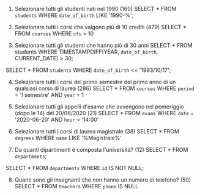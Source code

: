 1. Selezionare tutti gli studenti nati nel 1990 (160)
SELECT * FROM `students` WHERE `date_of_birth` LIKE '1990-%';

2. Selezionare tutti i corsi che valgono più di 10 crediti (479)
SELECT * FROM `courses` WHERE `cfu` > 10

3. Selezionare tutti gli studenti che hanno più di 30 anni
SELECT * FROM students WHERE TIMESTAMPDIFF(YEAR, `date_of_birth`, CURRENT_DATE) > 30;

SELECT * FROM `students` WHERE `date_of_birth` <= '1993/10/17';

4. Selezionare tutti i corsi del primo semestre del primo anno di un qualsiasi corso di
laurea (286)
SELECT * FROM `courses` WHERE `period` = 'I semestre' AND `year` = 1

5. Selezionare tutti gli appelli d'esame che avvengono nel pomeriggio (dopo le 14) del
20/06/2020 (21)
SELECT * FROM `exams` WHERE `date` = '2020-06-20' AND `hour` > '14:00'

6. Selezionare tutti i corsi di laurea magistrale (38)
SELECT * FROM `degrees` WHERE `name` LIKE '%Magistrale%'

7. Da quanti dipartimenti è composta l'università? (12)
SELECT * FROM `departments`;

SELECT * FROM `departments` WHERE `id` IS NOT NULL;

8. Quanti sono gli insegnanti che non hanno un numero di telefono? (50)
SELECT * FROM `teachers` WHERE `phone` IS NULL

